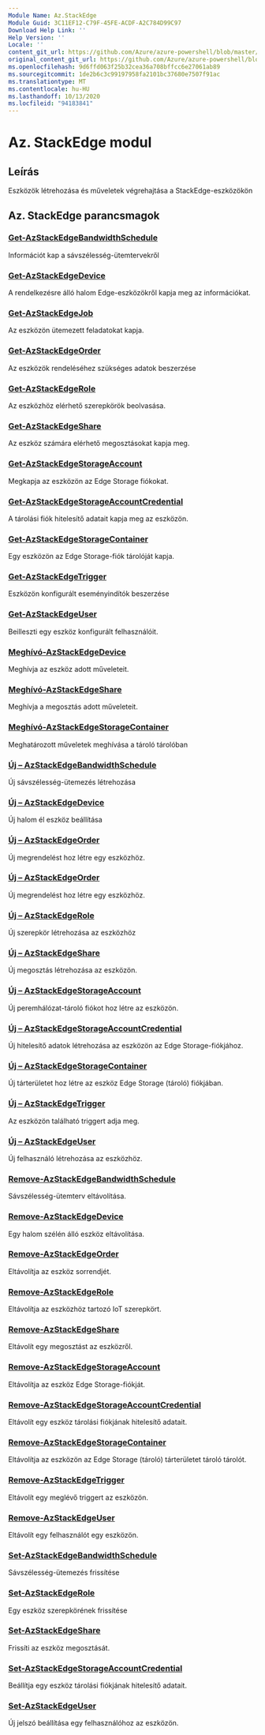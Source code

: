 ```yaml
---
Module Name: Az.StackEdge
Module Guid: 3C11EF12-C79F-45FE-ACDF-A2C784D99C97
Download Help Link: ''
Help Version: ''
Locale: ''
content_git_url: https://github.com/Azure/azure-powershell/blob/master/src/StackEdge/StackEdge/help/Az.StackEdge.md
original_content_git_url: https://github.com/Azure/azure-powershell/blob/master/src/StackEdge/StackEdge/help/Az.StackEdge.md
ms.openlocfilehash: 9d6ffd063f25b32cea36a708bffcc6e27061ab89
ms.sourcegitcommit: 1de2b6c3c99197958fa2101bc37680e7507f91ac
ms.translationtype: MT
ms.contentlocale: hu-HU
ms.lasthandoff: 10/13/2020
ms.locfileid: "94183841"
---
```

# Az. StackEdge modul
## Leírás
Eszközök létrehozása és műveletek végrehajtása a StackEdge-eszközökön

## Az. StackEdge parancsmagok
### [Get-AzStackEdgeBandwidthSchedule](Get-AzStackEdgeBandwidthSchedule.md)
Információt kap a sávszélesség-ütemtervekről

### [Get-AzStackEdgeDevice](Get-AzStackEdgeDevice.md)
A rendelkezésre álló halom Edge-eszközökről kapja meg az információkat.

### [Get-AzStackEdgeJob](Get-AzStackEdgeJob.md)
Az eszközön ütemezett feladatokat kapja.

### [Get-AzStackEdgeOrder](Get-AzStackEdgeOrder.md)
Az eszközök rendeléséhez szükséges adatok beszerzése

### [Get-AzStackEdgeRole](Get-AzStackEdgeRole.md)
Az eszközhöz elérhető szerepkörök beolvasása.

### [Get-AzStackEdgeShare](Get-AzStackEdgeShare.md)
Az eszköz számára elérhető megosztásokat kapja meg.

### [Get-AzStackEdgeStorageAccount](Get-AzStackEdgeStorageAccount.md)
Megkapja az eszközön az Edge Storage fiókokat.

### [Get-AzStackEdgeStorageAccountCredential](Get-AzStackEdgeStorageAccountCredential.md)
A tárolási fiók hitelesítő adatait kapja meg az eszközön.

### [Get-AzStackEdgeStorageContainer](Get-AzStackEdgeStorageContainer.md)
Egy eszközön az Edge Storage-fiók tárolóját kapja.

### [Get-AzStackEdgeTrigger](Get-AzStackEdgeTrigger.md)
Eszközön konfigurált eseményindítók beszerzése
 

### [Get-AzStackEdgeUser](Get-AzStackEdgeUser.md)
Beilleszti egy eszköz konfigurált felhasználóit.

### [Meghívó-AzStackEdgeDevice](Invoke-AzStackEdgeDevice.md)
Meghívja az eszköz adott műveleteit.

### [Meghívó-AzStackEdgeShare](Invoke-AzStackEdgeShare.md)
Meghívja a megosztás adott műveleteit.

### [Meghívó-AzStackEdgeStorageContainer](Invoke-AzStackEdgeStorageContainer.md)
Meghatározott műveletek meghívása a tároló tárolóban

### [Új – AzStackEdgeBandwidthSchedule](New-AzStackEdgeBandwidthSchedule.md)
Új sávszélesség-ütemezés létrehozása

### [Új – AzStackEdgeDevice](New-AzStackEdgeDevice.md)
Új halom él eszköz beállítása

### [Új – AzStackEdgeOrder](New-AzStackEdgeOrder.md)
Új megrendelést hoz létre egy eszközhöz.

### [Új – AzStackEdgeOrder](New-AzStackEdgeOrder.md)
Új megrendelést hoz létre egy eszközhöz.

### [Új – AzStackEdgeRole](New-AzStackEdgeRole.md)
Új szerepkör létrehozása az eszközhöz

### [Új – AzStackEdgeShare](New-AzStackEdgeShare.md)
Új megosztás létrehozása az eszközön.

### [Új – AzStackEdgeStorageAccount](New-AzStackEdgeStorageAccount.md)
Új peremhálózat-tároló fiókot hoz létre az eszközön.

### [Új – AzStackEdgeStorageAccountCredential](New-AzStackEdgeStorageAccountCredential.md)
Új hitelesítő adatok létrehozása az eszközön az Edge Storage-fiókjához.

### [Új – AzStackEdgeStorageContainer](New-AzStackEdgeStorageContainer.md)
Új tárterületet hoz létre az eszköz Edge Storage (tároló) fiókjában.

### [Új – AzStackEdgeTrigger](New-AzStackEdgeTrigger.md)
Az eszközön található triggert adja meg.

### [Új – AzStackEdgeUser](New-AzStackEdgeUser.md)
Új felhasználó létrehozása az eszközhöz.

### [Remove-AzStackEdgeBandwidthSchedule](Remove-AzStackEdgeBandwidthSchedule.md)
Sávszélesség-ütemterv eltávolítása.

### [Remove-AzStackEdgeDevice](Remove-AzStackEdgeDevice.md)
Egy halom szélén álló eszköz eltávolítása.

### [Remove-AzStackEdgeOrder](Remove-AzStackEdgeOrder.md)
Eltávolítja az eszköz sorrendjét.

### [Remove-AzStackEdgeRole](Remove-AzStackEdgeRole.md)
Eltávolítja az eszközhöz tartozó IoT szerepkört.

### [Remove-AzStackEdgeShare](Remove-AzStackEdgeShare.md)
Eltávolít egy megosztást az eszközről.

### [Remove-AzStackEdgeStorageAccount](Remove-AzStackEdgeStorageAccount.md)
Eltávolítja az eszköz Edge Storage-fiókját.

### [Remove-AzStackEdgeStorageAccountCredential](Remove-AzStackEdgeStorageAccountCredential.md)
Eltávolít egy eszköz tárolási fiókjának hitelesítő adatait.

### [Remove-AzStackEdgeStorageContainer](Remove-AzStackEdgeStorageContainer.md)
Eltávolítja az eszközön az Edge Storage (tároló) tárterületet tároló tárolót.

### [Remove-AzStackEdgeTrigger](Remove-AzStackEdgeTrigger.md)
Eltávolít egy meglévő triggert az eszközön.

### [Remove-AzStackEdgeUser](Remove-AzStackEdgeUser.md)
Eltávolít egy felhasználót egy eszközön.

### [Set-AzStackEdgeBandwidthSchedule](Set-AzStackEdgeBandwidthSchedule.md)
Sávszélesség-ütemezés frissítése

### [Set-AzStackEdgeRole](Set-AzStackEdgeRole.md)
Egy eszköz szerepkörének frissítése

### [Set-AzStackEdgeShare](Set-AzStackEdgeShare.md)
Frissíti az eszköz megosztását.

### [Set-AzStackEdgeStorageAccountCredential](Set-AzStackEdgeStorageAccountCredential.md)
Beállítja egy eszköz tárolási fiókjának hitelesítő adatait.

### [Set-AzStackEdgeUser](Set-AzStackEdgeUser.md)
Új jelszó beállítása egy felhasználóhoz az eszközön.

